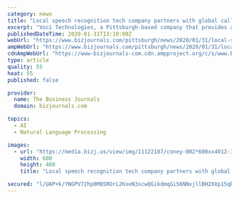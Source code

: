 ```yaml
---
category: news
title: "Local speech recognition tech company partners with global call center company"
excerpt: "Voci Technologies, a Pittsburgh-based company that provides automated speech recognition technologies, announced Thursday that it had entered into a partnership with a global provider of call centers."
publishedDateTime: 2020-01-31T13:10:00Z
webUrl: "https://www.bizjournals.com/pittsburgh/news/2020/01/31/local-speech-recognition-tech-company-partners.html"
ampWebUrl: "https://www.bizjournals.com/pittsburgh/news/2020/01/31/local-speech-recognition-tech-company-partners.amp.html"
cdnAmpWebUrl: "https://www-bizjournals-com.cdn.ampproject.org/c/s/www.bizjournals.com/pittsburgh/news/2020/01/31/local-speech-recognition-tech-company-partners.amp.html"
type: article
quality: 55
heat: 55
published: false

provider:
  name: The Business Journals
  domain: bizjournals.com

topics:
  - AI
  - Natural Language Processing

images:
  - url: "https://media.bizj.us/view/img/11122187/coney-002*600xx4912-3280-0-589.jpg"
    width: 600
    height: 400
    title: "Local speech recognition tech company partners with global call center company"

secured: "l/UAP+k/YNGPV72hp0M85ROrL2KxeN3scwQGikdmqGi56NNvjllBH2XXp15qbWrZgyMQCxofNVUILl5i7hrHrc1mHpCXpg1GXaN5XG4z9B+bn9M5fYG7ca+zshiA7ihbyRjOdiMg+pdMIohblwlUzPPCQoB2RixvoGM1JQccwJDkpKeBV7dg+42PNgt4xR5ebBVYZpZ/hokskTVlTP0RGp3TYEiVS86NUMQbMsaHU1BsmuT9LHs5LS0QwnU2LcRMG/3P6O+AYKMjzpcKr++aKFLbq0WZcPjo5h3EjhVMdFocshU4nzrXrQwmJmVaiAHM;XUkyDd+/JL2ppyKACiqVaA=="
---
```


